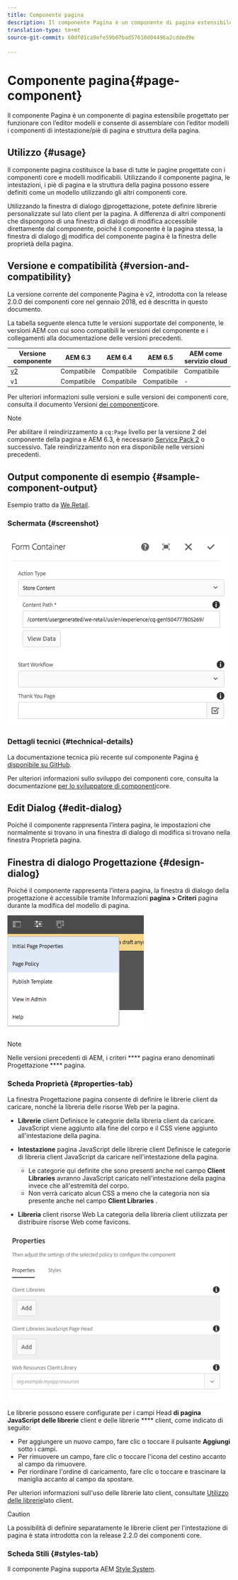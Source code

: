 ```yaml
---
title: Componente pagina
description: Il componente Pagina è un componente di pagina estensibile progettato per funzionare con l’editor modelli e consente di assemblare con l’editor modelli i componenti di intestazione/piè di pagina e struttura della pagina.
translation-type: tm+mt
source-git-commit: 60df01ca9efe59b67bad57610d04496a2cdded9e

---
```



# Componente pagina{#page-component}

Il componente Pagina è un componente di pagina estensibile progettato per funzionare con l’editor [](https://docs.adobe.com/content/help/en/experience-manager-cloud-service/sites/authoring/features/templates.html) modelli e consente di assemblare con l’editor modelli i componenti di intestazione/piè di pagina e struttura della pagina.

## Utilizzo {#usage}

Il componente pagina costituisce la base di tutte le pagine progettate con i componenti core e modelli modificabili. Utilizzando il componente pagina, le intestazioni, i piè di pagina e la struttura della pagina possono essere definiti come un modello utilizzando gli altri componenti core.

Utilizzando la finestra di dialogo [di](#design-dialog)progettazione, potete definire librerie personalizzate sul lato client per la pagina. A differenza di altri componenti che dispongono di una finestra di dialogo di modifica accessibile direttamente dal componente, poiché il componente è la pagina stessa, la finestra di dialogo [di](#edit-dialog) modifica del componente pagina è la finestra delle proprietà della pagina.

## Versione e compatibilità {#version-and-compatibility}

La versione corrente del componente Pagina è v2, introdotta con la release 2.0.0 dei componenti core nel gennaio 2018, ed è descritta in questo documento.

La tabella seguente elenca tutte le versioni supportate del componente, le versioni AEM con cui sono compatibili le versioni del componente e i collegamenti alla documentazione delle versioni precedenti.

| Versione componente | AEM 6.3 | AEM 6.4 | AEM 6.5 | AEM come servizio cloud |
|---|---|---|---|---|
| [v2](page-v1.md) | Compatibile | Compatibile | Compatibile | Compatibile |
| v1 | Compatibile | Compatibile | Compatibile | - |

Per ulteriori informazioni sulle versioni e sulle versioni dei componenti core, consulta il documento Versioni [dei componenti](versions.md)core.

>[!NOTE]
>
>Per abilitare il reindirizzamento a `cq:Page` livello per la versione 2 del componente della pagina e AEM 6.3, è necessario [Service Pack 2](https://helpx.adobe.com/experience-manager/6-3/release-notes/sp2-release-notes.html) o successivo. Tale reindirizzamento non era disponibile nelle versioni precedenti.

## Output componente di esempio {#sample-component-output}

Esempio tratto da [We.Retail](https://docs.adobe.com/content/help/en/experience-manager-65/developing/bestpractices/we-retail/we-retail.html).

### Schermata {#screenshot}

![](assets/chlimage_1.png)

### Dettagli tecnici {#technical-details}

La documentazione tecnica più recente sul componente Pagina [è disponibile su GitHub](https://adobe.com/go/aem_cmp_tech_page_v2).

Per ulteriori informazioni sullo sviluppo dei componenti core, consulta la documentazione [per lo sviluppatore di componenti](developing.md)core.

## Edit Dialog {#edit-dialog}

Poiché il componente rappresenta l’intera pagina, le impostazioni che normalmente si trovano in una finestra di dialogo di modifica si trovano nella finestra Proprietà [](https://docs.adobe.com/content/help/en/experience-manager-cloud-service/sites/authoring/fundamentals/page-properties.html) pagina.

## Finestra di dialogo Progettazione {#design-dialog}

Poiché il componente rappresenta l’intera pagina, la finestra di dialogo della progettazione è accessibile tramite Informazioni **pagina > Criteri** pagina durante la modifica del modello di pagina.

![](assets/screen_shot_2018-04-03at113410.png)

>[!NOTE]
>
>Nelle versioni precedenti di AEM, i criteri **** pagina erano denominati Progettazione **** pagina.

### Scheda Proprietà {#properties-tab}

La finestra Progettazione pagina consente di definire le librerie client da caricare, nonché la libreria delle risorse Web per la pagina.

* **Librerie** client Definisce le categorie della libreria client da caricare. JavaScript viene aggiunto alla fine del corpo e il CSS viene aggiunto all&#39;intestazione della pagina.
* **Intestazione** pagina JavaScript delle librerie client Definisce le categorie di libreria client JavaScript da caricare nell&#39;intestazione della pagina.
   * Le categorie qui definite che sono presenti anche nel campo **Client Libraries** avranno JavaScript caricato nell&#39;intestazione della pagina invece che all&#39;estremità del corpo.
   * Non verrà caricato alcun CSS a meno che la categoria non sia presente anche nel campo **Client Libraries** .

* **Libreria** client risorse Web La categoria della libreria client utilizzata per distribuire risorse Web come favicons.

![](assets/screenshot_2018-10-19at104949.png)

Le librerie possono essere configurate per i campi Head **di pagina JavaScript delle librerie** client e delle librerie **** client, come indicato di seguito:

* Per aggiungere un nuovo campo, fare clic o toccare il pulsante **Aggiungi** sotto i campi.
* Per rimuovere un campo, fare clic o toccare l&#39;icona del cestino accanto al campo da rimuovere.
* Per riordinare l&#39;ordine di caricamento, fare clic o toccare e trascinare la maniglia accanto al campo da spostare.

Per ulteriori informazioni sull&#39;uso delle librerie lato client, consultate [Utilizzo delle librerie](https://helpx.adobe.com/experience-manager/6-5/sites/developing/using/clientlibs.html)lato client.

>[!CAUTION]
>
>La possibilità di definire separatamente le librerie client per l&#39;intestazione di pagina è stata introdotta con la release 2.2.0 dei componenti core.

### Scheda Stili {#styles-tab}

Il componente Pagina supporta AEM [Style System](authoring.md#component-styling).
